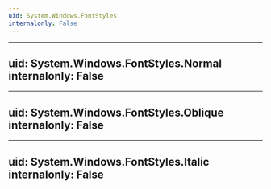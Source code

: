```yaml
---
uid: System.Windows.FontStyles
internalonly: False
---
```


---
uid: System.Windows.FontStyles.Normal
internalonly: False
---

---
uid: System.Windows.FontStyles.Oblique
internalonly: False
---

---
uid: System.Windows.FontStyles.Italic
internalonly: False
---
